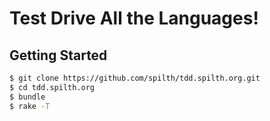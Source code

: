 # Test Drive All the Languages!

## Getting Started

```bash
$ git clone https://github.com/spilth/tdd.spilth.org.git
$ cd tdd.spilth.org
$ bundle
$ rake -T
```

